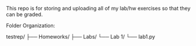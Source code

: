 This repo is for storing and uploading all of my lab/hw exercises so that they can be graded. 

Folder Organization:

testrep/ 
    ├── Homeworks/ 
        ├── Labs/ 
            └── Lab 1/ 
                └── lab1.py